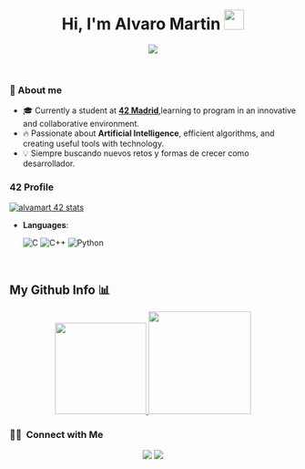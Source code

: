 <h1 align="center"><b>Hi, I'm Alvaro Martin </b><img src="https://media.giphy.com/media/hvRJCLFzcasrR4ia7z/giphy.gif" width="35"></h1>

<p align="center">
  <a href="https://github.com/DenverCoder1/readme-typing-svg"><img src="https://readme-typing-svg.herokuapp.com?font=Time+New+Roman&color=cyan&size=25&center=true&vCenter=true&width=600&height=100&lines=Welcome+to+my+GitHub+profile!;42+Madrid+Student;AI+and+Software+Developer;Always+Learning+and+Improving!"></a>
</p>
<br>

### 🌟 About me 
- 🎓 Currently a student at **[42 Madrid](https://www.42madrid.com/)**,learning to program in an innovative and collaborative environment.
- 🔥 Passionate about **Artificial Intelligence**, efficient algorithms, and creating useful tools with technology. 
- 💡 Siempre buscando nuevos retos y formas de crecer como desarrollador.

### 42 Profile
[![alvamart 42 stats](https://badge.mediaplus.ma/Darkblue/alvamart?1337Badge=off&UM6P=off)](https://github.com/oakoudad/badge42)

<p align="center">

- **Languages**:
    
    ![C](https://img.shields.io/badge/C%20-%232370ED.svg?style=for-the-badge&logo=c&logoColor=white)
    ![C++](https://img.shields.io/badge/C++%20-%2300599C.svg?style=for-the-badge&logo=c%2B%2B&logoColor=white)
    ![Python](https://img.shields.io/badge/Python%20-%2314354C.svg?style=for-the-badge&logo=python&logoColor=white)

<br>   

## My Github Info 📊
<p align="center">
<a href="https://github.com/AVS1508">
  <img height="160em" src="https://github-profile-summary-cards.vercel.app/api/cards/profile-details?username=Alvaro297&layout=compact&langs_count=8&theme=algolia"/>
  <img height="180em" src="https://github-readme-stats-eight-theta.vercel.app/api/top-langs/?username=Alvaro297&layout=compact&langs_count=8&theme=algolia"/>
</a>
</p>

### 🤝🏻 &nbsp;Connect with Me
<p align="center">
<a href="www.linkedin.com/in/alvaro-martin-falagan"><img src="https://img.shields.io/badge/-Alvaro%20Martin%20Falagan-0077B5?style=flat&logo=Linkedin&logoColor=white"/></a>
<a href="mailto:alvarofalagan29@gmail.com"><img src="https://img.shields.io/badge/-alvarofalagan29@gmail.com-D14836?style=flat&logo=Gmail&logoColor=white"/></a>
</p>
